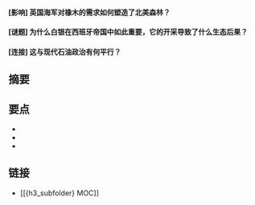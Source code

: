 #### [影响] 英国海军对橡木的需求如何塑造了北美森林？


#### [谜题] 为什么白银在西班牙帝国中如此重要，它的开采导致了什么生态后果？


#### [连接] 这与现代石油政治有何平行？


## 摘要


## 要点

- 
- 
- 

## 链接

- [[{h3_subfolder} MOC]]
